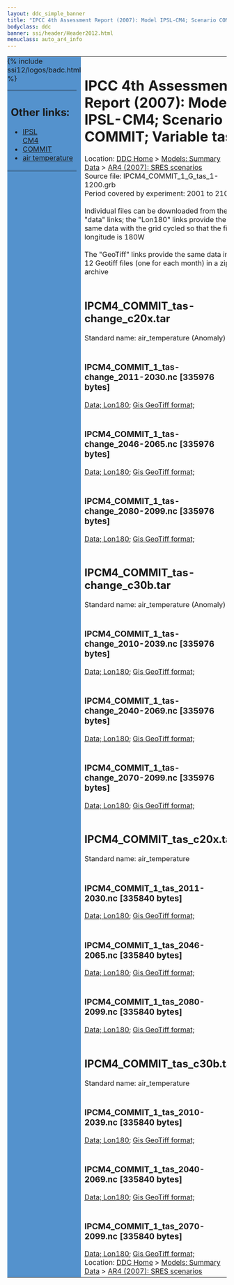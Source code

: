 ```yaml
---
layout: ddc_simple_banner
title: "IPCC 4th Assessment Report (2007): Model IPSL-CM4; Scenario COMMIT; Variable tas"
bodyclass: ddc
banner: ssi/header/Header2012.html
menuclass: auto_ar4_info
---
```



<table width="100%" border="0" cellspacing="0" cellpadding="0" style="border-collapse: collapse;">
<tr style="margin:0;padding:0;border:0;">
<td style="margin:0;padding:0;border:0;height:1pt;width:150pt;background:#5492CD;" valign="top" >

<div id="lh-col2" class="auto_ar4_info">
<table class="menumain" bgcolor="#5492CD" cellspacing="0" width="100%" border="0">
<tr><td>
<h2> Other links:</h2>
<ul>
<li><a href="/auto/ar4/model-IPSL-CM4.html">IPSL<br/>CM4</a></li>
<li><a href="/auto/ar4/scenario-COMMIT.html">COMMIT</a></li>
<li><a href="/auto/ar4/var-air_temperature.html">air temperature</a></li>
</ul>
</td></tr>
{% include ssi12/logos/badc.html %}
</table>
</div>
</td>
<td><h1>IPCC 4th Assessment Report (2007): Model IPSL-CM4; Scenario COMMIT; Variable tas</h1>

<!-- Breadcrumb1 -->
<div id="breadcrumb1" align="left">
Location: <a href="/index.html">DDC Home</a> > <a href="/sim/gcm_clim/">Models: Summary Data</a>
> <a href="/sim/gcm_clim/SRES_AR4/index.html">AR4 (2007): SRES scenarios</a>
</div>
<!-- End of Breadcrumb1 -->Source file: IPCM4_COMMIT_1_G_tas_1-1200.grb
<br/>
Period covered by experiment: 2001 to 2100<br/>
<br/>Individual files can be downloaded from the "data" links; the "Lon180" links provide the same data
         with the grid cycled so that the first longitude is 180W<br/>
<br/>The "GeoTiff" links provide the same data in 12 Geotiff files (one for each month)
          in a zip archive<br/>
<br/><h2>IPCM4_COMMIT_tas-change_c20x.tar</h2>
Standard name: air_temperature (Anomaly)<br>
<br/><h3>IPCM4_COMMIT_1_tas-change_2011-2030.nc [335976 bytes]</h3>
<a href="http://apps.ipcc-data.org/cgi-bin/downl/ar4_nc/tas/IPCM4_COMMIT_1_tas-change_2011-2030.nc">Data; </a><a href="http://apps.ipcc-data.org/cgi-bin/downl/ar4_nc/tas/IPCM4_COMMIT_1_tas-change_2011-2030.cyto180.nc"> Lon180</a>; <a href="/cgi-bin/downl/ar4_tif/tas/IPCM4_COMMIT_1_tas-change_2011-2030.zip">Gis GeoTiff format; </a><br/>
<br/><h3>IPCM4_COMMIT_1_tas-change_2046-2065.nc [335976 bytes]</h3>
<a href="http://apps.ipcc-data.org/cgi-bin/downl/ar4_nc/tas/IPCM4_COMMIT_1_tas-change_2046-2065.nc">Data; </a><a href="http://apps.ipcc-data.org/cgi-bin/downl/ar4_nc/tas/IPCM4_COMMIT_1_tas-change_2046-2065.cyto180.nc"> Lon180</a>; <a href="/cgi-bin/downl/ar4_tif/tas/IPCM4_COMMIT_1_tas-change_2046-2065.zip">Gis GeoTiff format; </a><br/>
<br/><h3>IPCM4_COMMIT_1_tas-change_2080-2099.nc [335976 bytes]</h3>
<a href="http://apps.ipcc-data.org/cgi-bin/downl/ar4_nc/tas/IPCM4_COMMIT_1_tas-change_2080-2099.nc">Data; </a><a href="http://apps.ipcc-data.org/cgi-bin/downl/ar4_nc/tas/IPCM4_COMMIT_1_tas-change_2080-2099.cyto180.nc"> Lon180</a>; <a href="/cgi-bin/downl/ar4_tif/tas/IPCM4_COMMIT_1_tas-change_2080-2099.zip">Gis GeoTiff format; </a><br/>
<br/><h2>IPCM4_COMMIT_tas-change_c30b.tar</h2>
Standard name: air_temperature (Anomaly)<br>
<br/><h3>IPCM4_COMMIT_1_tas-change_2010-2039.nc [335976 bytes]</h3>
<a href="http://apps.ipcc-data.org/cgi-bin/downl/ar4_nc/tas/IPCM4_COMMIT_1_tas-change_2010-2039.nc">Data; </a><a href="http://apps.ipcc-data.org/cgi-bin/downl/ar4_nc/tas/IPCM4_COMMIT_1_tas-change_2010-2039.cyto180.nc"> Lon180</a>; <a href="/cgi-bin/downl/ar4_tif/tas/IPCM4_COMMIT_1_tas-change_2010-2039.zip">Gis GeoTiff format; </a><br/>
<br/><h3>IPCM4_COMMIT_1_tas-change_2040-2069.nc [335976 bytes]</h3>
<a href="http://apps.ipcc-data.org/cgi-bin/downl/ar4_nc/tas/IPCM4_COMMIT_1_tas-change_2040-2069.nc">Data; </a><a href="http://apps.ipcc-data.org/cgi-bin/downl/ar4_nc/tas/IPCM4_COMMIT_1_tas-change_2040-2069.cyto180.nc"> Lon180</a>; <a href="/cgi-bin/downl/ar4_tif/tas/IPCM4_COMMIT_1_tas-change_2040-2069.zip">Gis GeoTiff format; </a><br/>
<br/><h3>IPCM4_COMMIT_1_tas-change_2070-2099.nc [335976 bytes]</h3>
<a href="http://apps.ipcc-data.org/cgi-bin/downl/ar4_nc/tas/IPCM4_COMMIT_1_tas-change_2070-2099.nc">Data; </a><a href="http://apps.ipcc-data.org/cgi-bin/downl/ar4_nc/tas/IPCM4_COMMIT_1_tas-change_2070-2099.cyto180.nc"> Lon180</a>; <a href="/cgi-bin/downl/ar4_tif/tas/IPCM4_COMMIT_1_tas-change_2070-2099.zip">Gis GeoTiff format; </a><br/>
<br/><h2>IPCM4_COMMIT_tas_c20x.tar</h2>
Standard name: air_temperature<br>
<br/><h3>IPCM4_COMMIT_1_tas_2011-2030.nc [335840 bytes]</h3>
<a href="http://apps.ipcc-data.org/cgi-bin/downl/ar4_nc/tas/IPCM4_COMMIT_1_tas_2011-2030.nc">Data; </a><a href="http://apps.ipcc-data.org/cgi-bin/downl/ar4_nc/tas/IPCM4_COMMIT_1_tas_2011-2030.cyto180.nc"> Lon180</a>; <a href="/cgi-bin/downl/ar4_tif/tas/IPCM4_COMMIT_1_tas_2011-2030.zip">Gis GeoTiff format; </a><br/>
<br/><h3>IPCM4_COMMIT_1_tas_2046-2065.nc [335840 bytes]</h3>
<a href="http://apps.ipcc-data.org/cgi-bin/downl/ar4_nc/tas/IPCM4_COMMIT_1_tas_2046-2065.nc">Data; </a><a href="http://apps.ipcc-data.org/cgi-bin/downl/ar4_nc/tas/IPCM4_COMMIT_1_tas_2046-2065.cyto180.nc"> Lon180</a>; <a href="/cgi-bin/downl/ar4_tif/tas/IPCM4_COMMIT_1_tas_2046-2065.zip">Gis GeoTiff format; </a><br/>
<br/><h3>IPCM4_COMMIT_1_tas_2080-2099.nc [335840 bytes]</h3>
<a href="http://apps.ipcc-data.org/cgi-bin/downl/ar4_nc/tas/IPCM4_COMMIT_1_tas_2080-2099.nc">Data; </a><a href="http://apps.ipcc-data.org/cgi-bin/downl/ar4_nc/tas/IPCM4_COMMIT_1_tas_2080-2099.cyto180.nc"> Lon180</a>; <a href="/cgi-bin/downl/ar4_tif/tas/IPCM4_COMMIT_1_tas_2080-2099.zip">Gis GeoTiff format; </a><br/>
<br/><h2>IPCM4_COMMIT_tas_c30b.tar</h2>
Standard name: air_temperature<br>
<br/><h3>IPCM4_COMMIT_1_tas_2010-2039.nc [335840 bytes]</h3>
<a href="http://apps.ipcc-data.org/cgi-bin/downl/ar4_nc/tas/IPCM4_COMMIT_1_tas_2010-2039.nc">Data; </a><a href="http://apps.ipcc-data.org/cgi-bin/downl/ar4_nc/tas/IPCM4_COMMIT_1_tas_2010-2039.cyto180.nc"> Lon180</a>; <a href="/cgi-bin/downl/ar4_tif/tas/IPCM4_COMMIT_1_tas_2010-2039.zip">Gis GeoTiff format; </a><br/>
<br/><h3>IPCM4_COMMIT_1_tas_2040-2069.nc [335840 bytes]</h3>
<a href="http://apps.ipcc-data.org/cgi-bin/downl/ar4_nc/tas/IPCM4_COMMIT_1_tas_2040-2069.nc">Data; </a><a href="http://apps.ipcc-data.org/cgi-bin/downl/ar4_nc/tas/IPCM4_COMMIT_1_tas_2040-2069.cyto180.nc"> Lon180</a>; <a href="/cgi-bin/downl/ar4_tif/tas/IPCM4_COMMIT_1_tas_2040-2069.zip">Gis GeoTiff format; </a><br/>
<br/><h3>IPCM4_COMMIT_1_tas_2070-2099.nc [335840 bytes]</h3>
<a href="http://apps.ipcc-data.org/cgi-bin/downl/ar4_nc/tas/IPCM4_COMMIT_1_tas_2070-2099.nc">Data; </a><a href="http://apps.ipcc-data.org/cgi-bin/downl/ar4_nc/tas/IPCM4_COMMIT_1_tas_2070-2099.cyto180.nc"> Lon180</a>; <a href="/cgi-bin/downl/ar4_tif/tas/IPCM4_COMMIT_1_tas_2070-2099.zip">Gis GeoTiff format; </a><br/>
<!-- Breadcrumb2 -->
<div id="breadcrumb2" align="left">
Location: <a href="/index.html">DDC Home</a> > <a href="/sim/gcm_clim/">Models: Summary Data</a>
> <a href="/sim/gcm_clim/SRES_AR4/index.html">AR4 (2007): SRES scenarios</a>
</div>
<!-- End of Breadcrumb2 --></td></tr></table>
